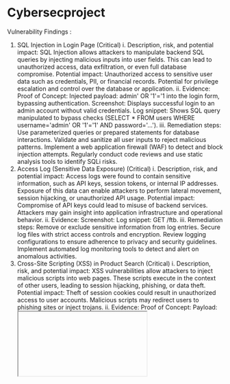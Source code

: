 # Cybersecproject
Vulnerability Findings :
1. SQL Injection in Login Page (Critical)
i. Description, risk, and potential impact:
SQL Injection allows attackers to manipulate backend SQL queries by injecting malicious inputs into user fields. This can lead to unauthorized access, data exfiltration, or even full database compromise.
Potential impact:
Unauthorized access to sensitive user data such as credentials, PII, or financial records.
Potential for privilege escalation and control over the database or application.
ii. Evidence:
Proof of Concept:
Injected payload: admin' OR '1'='1 into the login form, bypassing authentication.
Screenshot: Displays successful login to an admin account without valid credentials.
Log snippet: Shows SQL query manipulated to bypass checks (SELECT * FROM users WHERE username='admin' OR '1'='1' AND password='...').
iii. Remediation steps:
Use parameterized queries or prepared statements for database interactions.
Validate and sanitize all user inputs to reject malicious patterns.
Implement a web application firewall (WAF) to detect and block injection attempts.
Regularly conduct code reviews and use static analysis tools to identify SQLi risks.
2. Access Log (Sensitive Data Exposure) (Critical)
i. Description, risk, and potential impact:
Access logs were found to contain sensitive information, such as API keys, session tokens, or internal IP addresses. Exposure of this data can enable attackers to perform lateral movement, session hijacking, or unauthorized API usage.
Potential impact:
Compromise of API keys could lead to misuse of backend services.
Attackers may gain insight into application infrastructure and operational behavior.
ii. Evidence:
Screenshot: 
Log snippet: GET /ftb.
iii. Remediation steps:
Remove or exclude sensitive information from log entries.
Secure log files with strict access controls and encryption.
Review logging configurations to ensure adherence to privacy and security guidelines.
Implement automated log monitoring tools to detect and alert on anomalous activities.
3. Cross-Site Scripting (XSS) in Product Search (Critical)
i. Description, risk, and potential impact:
XSS vulnerabilities allow attackers to inject malicious scripts into web pages. These scripts execute in the context of other users, leading to session hijacking, phishing, or data theft.
Potential impact:
Theft of session cookies could result in unauthorized access to user accounts.
Malicious scripts may redirect users to phishing sites or inject trojans.
ii. Evidence:
Proof of Concept:
Payload: <iframe src="javascript:alert(xss)"> injected into the product search bar, causing an alert box to appear for other users viewing the page.
Screenshot: Alert box displaying on a victim’s browser.
Network trace: Confirms execution of injected malicious payload.
iii. Remediation steps:
Sanitize and validate all user inputs on both client and server sides.
Use output encoding techniques to render input as plain text instead of executable code.
Deploy a Content Security Policy (CSP) to restrict script execution.
Conduct regular security testing to identify and patch XSS vulnerabilities.
4. Broken Access Control (Critical)
i. Description:
Broken access control occurs when restrictions on what authenticated users can access are improperly enforced. This can allow unauthorized users or attackers to gain access to sensitive data or restricted functionalities.
Potential impact:
Unauthorized access to sensitive information or administrative functions.
Potential for privilege escalation, allowing attackers to perform actions beyond their intended permissions.
ii. Evidence:
Proof of Concept:
Direct access to admin-only pages via URL manipulation without proper authentication.
Bypassed restrictions using forged requests or tokens.
Screenshot: Displays unauthorized access to an admin page.
Log entry: Shows access granted to a non-privileged user with manipulated HTTP requests.
iii. Remediation steps:
Implement strict role-based access control (RBAC) to ensure users only access permitted resources.
Validate user permissions on the server side for every request, regardless of client-side checks.
Use secure session management techniques to prevent token manipulation or reuse.
Regularly test for access control flaws using automated tools and manual penetration testing.
